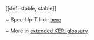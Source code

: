 [[def: stable, stable]]

~ Spec-Up-T link: <a href='https://weboftrust.github.io/WOT-terms/docs/glossary/stable'>here</a>

~ More in <a href="https://weboftrust.github.io/WOT-terms/docs/glossary/stable">extended KERI glossary</a>
